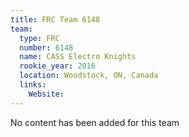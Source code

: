 ```yaml
---
title: FRC Team 6148
team:
  type: FRC
  number: 6148
  name: CASS Electro Knights
  rookie_year: 2016
  location: Woodstock, ON, Canada
  links:
    Website: 
---
```

No content has been added for this team